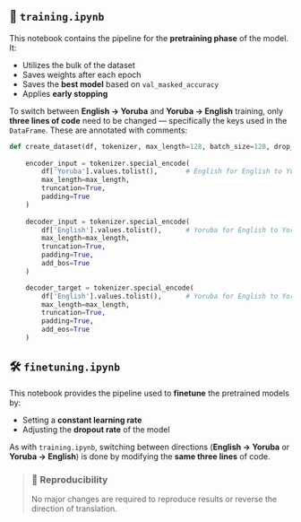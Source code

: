 ## 📘 `training.ipynb`

This notebook contains the pipeline for the **pretraining phase** of the model. It:

- Utilizes the bulk of the dataset
- Saves weights after each epoch
- Saves the **best model** based on `val_masked_accuracy`
- Applies **early stopping**

To switch between **English → Yoruba** and **Yoruba → English** training, only **three lines of code** need to be changed — specifically the keys used in the `DataFrame`. These are annotated with comments:

```python
def create_dataset(df, tokenizer, max_length=128, batch_size=128, drop_remainder=False, shuffle_size=False, cache=False):
    
    encoder_input = tokenizer.special_encode(
        df['Yoruba'].values.tolist(),       # English for English to Yoruba training
        max_length=max_length,
        truncation=True,
        padding=True
    )
    
    decoder_input = tokenizer.special_encode(
        df['English'].values.tolist(),      # Yoruba for English to Yoruba training 
        max_length=max_length,
        truncation=True,
        padding=True,
        add_bos=True
    )

    decoder_target = tokenizer.special_encode(
        df['English'].values.tolist(),      # Yoruba for English to Yoruba training 
        max_length=max_length,
        truncation=True,
        padding=True,
        add_eos=True
    )
```

## 🛠️ `finetuning.ipynb`

This notebook provides the pipeline used to **finetune** the pretrained models by:

- Setting a **constant learning rate**
- Adjusting the **dropout rate** of the model

As with `training.ipynb`, switching between directions (**English → Yoruba** or **Yoruba → English**) is done by modifying the **same three lines** of code.

> ### 🔁 Reproducibility  
> No major changes are required to reproduce results or reverse the direction of translation.
